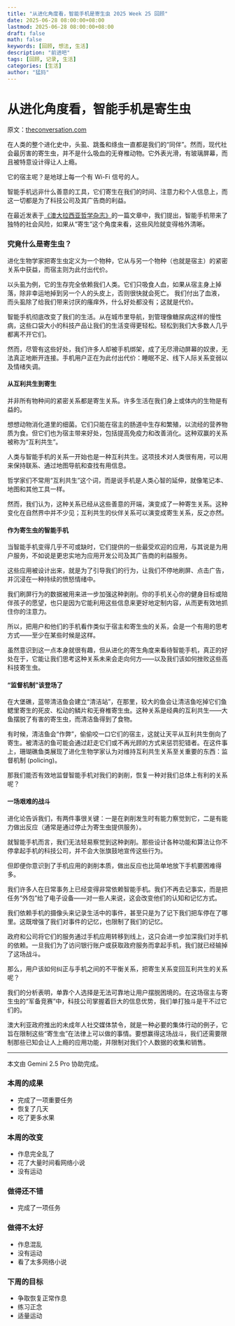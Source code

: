 ```yaml
---
title: "从进化角度看，智能手机是寄生虫 2025 Week 25 回顾"
date: 2025-06-28 08:00:00+08:00
lastmod: 2025-06-28 08:00:00+08:00
draft: false
math: false
keywords: [回顾, 想法, 生活]
description: "前进吧"
tags: [回顾, 记录, 生活]
categories: [生活]
author: "猛犸"
---
```


# 从进化角度看，智能手机是寄生虫

原文：[theconversation.com](https://theconversation.com/your-smartphone-is-a-parasite-according-to-evolution-256795)

在人类的整个进化史中，头虱、跳蚤和绦虫一直都是我们的“同伴”。然而，现代社会最厉害的寄生虫，并不是什么吸血的无脊椎动物。它外表光滑，有玻璃屏幕，而且被特意设计得让人上瘾。

它的宿主呢？是地球上每一个有 Wi-Fi 信号的人。

智能手机远非什么善意的工具，它们寄生在我们的时间、注意力和个人信息上，而这一切都是为了科技公司及其广告商的利益。

在最近发表于[《澳大拉西亚哲学杂志》](https://aap.org.au/AJP)的一篇文章中，我们提出，智能手机带来了独特的社会风险，如果从“寄生”这个角度来看，这些风险就变得格外清晰。

### 究竟什么是寄生虫？

进化生物学家把寄生虫定义为一个物种，它从与另一个物种（也就是宿主）的紧密关系中获益，而宿主则为此付出代价。

以头虱为例，它的生存完全依赖我们人类。它们只吸食人血，如果从宿主身上掉落，除非幸运地掉到另一个人的头皮上，否则很快就会死亡。
我们付出了血液，而头虱除了给我们带来讨厌的瘙痒外，什么好处都没有；这就是代价。

智能手机彻底改变了我们的生活。从在城市里导航，到管理像糖尿病这样的慢性病，这些口袋大小的科技产品让我们的生活变得更轻松。轻松到我们大多数人几乎都离不开它们。

然而，尽管有这些好处，我们许多人却被手机绑架，成了无尽滑动屏幕的奴隶，无法真正地断开连接。手机用户正在为此付出代价：睡眠不足、线下人际关系变弱以及情绪失调。

#### 从互利共生到寄生

并非所有物种间的紧密关系都是寄生关系。许多生活在我们身上或体内的生物是有益的。

想想动物消化道里的细菌。它们只能在宿主的肠道中生存和繁殖，以流经的营养物质为食。但它们也为宿主带来好处，包括提高免疫力和改善消化。这种双赢的关系被称为“互利共生”。

人类与智能手机的关系一开始也是一种互利共生。这项技术对人类很有用，可以用来保持联系、通过地图导航和查找有用信息。

哲学家们不常用“互利共生”这个词，而是说手机是人类心智的延伸，就像笔记本、地图和其他工具一样。

然而，我们认为，这种关系已经从这些善意的开端，演变成了一种寄生关系。这种变化在自然界中并不少见；互利共生的伙伴关系可以演变成寄生关系，反之亦然。

#### 作为寄生虫的智能手机

当智能手机变得几乎不可或缺时，它们提供的一些最受欢迎的应用，与其说是为用户服务，不如说是更忠实地为应用开发公司及其广告商的利益服务。

这些应用被设计出来，就是为了引导我们的行为，让我们不停地刷屏、点击广告，并沉浸在一种持续的愤怒情绪中。

我们刷屏行为的数据被用来进一步加强这种剥削。你的手机关心你的健身目标或陪伴孩子的愿望，也只是因为它能利用这些信息来更好地定制内容，从而更有效地抓住你的注意力。

所以，把用户和他们的手机看作类似于宿主和寄生虫的关系，会是一个有用的思考方式——至少在某些时候是这样。

虽然意识到这一点本身就很有趣，但从进化的寄生角度来看待智能手机，真正的好处在于，它能让我们思考这种关系未来会走向何方——以及我们该如何挫败这些高科技寄生虫。

#### “监督机制”该登场了

在大堡礁，蓝带清洁鱼会建立“清洁站”，在那里，较大的鱼会让清洁鱼吃掉它们鱼鳃里寄生的死皮、松动的鳞片和无脊椎寄生虫。这种关系是经典的互利共生——大鱼摆脱了有害的寄生虫，而清洁鱼得到了食物。

有时候，清洁鱼会“作弊”，偷偷咬一口它们的宿主，这就让天平从互利共生倒向了寄生。被清洁的鱼可能会通过赶走它们或不再光顾的方式来惩罚犯错者。在这件事上，珊瑚礁鱼类展现了进化生物学家认为对维持互利共生关系至关重要的东西：监督机制 (policing)。

那我们能否有效地监督智能手机对我们的剥削，恢复一种对我们总体上有利的关系呢？

#### 一场艰难的战斗

进化论告诉我们，有两件事很关键：一是在剥削发生时有能力察觉到它，二是有能力做出反应（通常是通过停止为寄生虫提供服务）。

就智能手机而言，我们无法轻易察觉到这种剥削。那些设计各种功能和算法让你不停拿起手机的科技公司，并不会大张旗鼓地宣传这些行为。

但即便你意识到了手机应用的剥削本质，做出反应也比简单地放下手机要困难得多。

我们许多人在日常事务上已经变得非常依赖智能手机。我们不再去记事实，而是把任务“外包”给了电子设备——对一些人来说，这会改变他们的认知和记忆方式。

我们依赖手机的摄像头来记录生活中的事件，甚至只是为了记下我们把车停在了哪里。这既增强了我们对事件的记忆，也限制了我们的记忆。

政府和公司将它们的服务通过手机应用转移到线上，这只会进一步加深我们对手机的依赖。一旦我们为了访问银行账户或获取政府服务而拿起手机，我们就已经输掉了这场战斗。

那么，用户该如何纠正与手机之间的不平衡关系，把寄生关系变回互利共生的关系呢？

我们的分析表明，单靠个人选择是无法可靠地让用户摆脱困境的。在这场宿主与寄生虫的“军备竞赛”中，科技公司掌握着巨大的信息优势，我们单打独斗是干不过它们的。

澳大利亚政府推出的未成年人社交媒体禁令，就是一种必要的集体行动的例子，它旨在限制这些“寄生虫”在法律上可以做的事情。要想赢得这场战斗，我们还需要限制那些已知会让人上瘾的应用功能，并限制对我们个人数据的收集和销售。

---

本文由 Gemini 2.5 Pro 协助完成。

### 本周的成果

- 完成了一项重要任务
- 恢复了几天
- 吃了更多水果

### 本周的改变

- 作息完全乱了
- 花了大量时间看网络小说
- 没有运动

### 做得还不错

- 完成了一项任务

### 做得不太好

- 作息混乱
- 没有运动
- 看了太多网络小说

### 下周的目标

- 争取恢复正常作息
- 练习正念
- 适量运动
